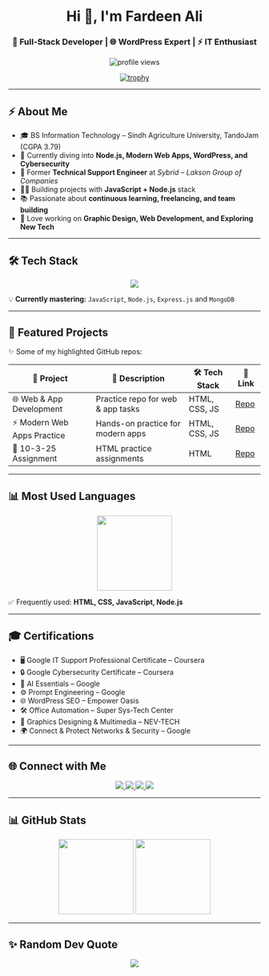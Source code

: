 <h1 align="center">Hi 👋, I'm Fardeen Ali</h1>
<h3 align="center">🚀 Full-Stack Developer | 🌐 WordPress Expert | ⚡ IT Enthusiast</h3>

<p align="center">
  <img src="https://komarev.com/ghpvc/?username=fardeen110&label=Profile%20Views&color=0e75b6&style=flat" alt="profile views" /> 
</p>

<p align="center"> 
  <a href="https://github.com/ryo-ma/github-profile-trophy">
    <img src="https://github-profile-trophy.vercel.app/?username=fardeen110&theme=radical&margin-w=10&margin-h=10" alt="trophy"/>
  </a> 
</p>

---

## ⚡ About Me
- 🎓 BS Information Technology – Sindh Agriculture University, TandoJam (CGPA 3.79)  
- 🌱 Currently diving into **Node.js, Modern Web Apps, WordPress, and Cybersecurity**  
- 💼 Former **Technical Support Engineer** at *Sybrid – Lakson Group of Companies*  
- 🧑‍💻 Building projects with **JavaScript + Node.js** stack  
- 📚 Passionate about **continuous learning, freelancing, and team building**  
- 🎨 Love working on **Graphic Design, Web Development, and Exploring New Tech**  

---

## 🛠️ Tech Stack
<p align="center">
  <img src="https://skillicons.dev/icons?i=html,css,javascript,nodejs,express,react,mongodb,wordpress,git,github,figma,photoshop" />
</p>

💡 **Currently mastering:** `JavaScript`, `Node.js`, `Express.js` and `MongoDB`

---

## 📂 Featured Projects
✨ Some of my highlighted GitHub repos:

| 🚀 Project | 📄 Description | 🛠️ Tech Stack | 🔗 Link |
|---|---|---|---|
| 🌐 Web & App Development | Practice repo for web & app tasks | HTML, CSS, JS | [Repo](https://github.com/Fardeenali110/web-and-app-development) |
| ⚡ Modern Web Apps Practice | Hands-on practice for modern apps | HTML, CSS, JS | [Repo](https://github.com/Fardeenali110/Modern-web-Application-Practice) |
| 📘 10-3-25 Assignment | HTML practice assignments | HTML | [Repo](https://github.com/Fardeenali110/10-3-25Assigment) |

---

## 📊 Most Used Languages
<p align="center">
  <img src="https://github-readme-stats.vercel.app/api/top-langs/?username=fardeen110&layout=compact&theme=tokyonight&langs_count=6" height="150"/>
</p>

✅ Frequently used: **HTML, CSS, JavaScript, Node.js**

---

## 🎓 Certifications
- 🖥️ Google IT Support Professional Certificate – Coursera  
- 🔒 Google Cybersecurity Certificate – Coursera  
- 🤖 AI Essentials – Google  
- ⚙️ Prompt Engineering – Google  
- 🌐 WordPress SEO – Empower Oasis  
- 🛠️ Office Automation – Super Sys-Tech Center  
- 🎨 Graphics Designing & Multimedia – NEV-TECH  
- 🌍 Connect & Protect Networks & Security – Google  

---

## 🌐 Connect with Me
<p align="center">
  <a href="mailto:zainalizawar@gmail.com" target="_blank">
    <img src="https://img.shields.io/badge/Email-D14836?style=for-the-badge&logo=gmail&logoColor=white"/>
  </a>
  <a href="https://linkedin.com/in/fardeen-ali-15922231a" target="_blank">
    <img src="https://img.shields.io/badge/LinkedIn-0A66C2?style=for-the-badge&logo=linkedin&logoColor=white"/>
  </a>
  <a href="https://wa.me/923447202130" target="_blank">
    <img src="https://img.shields.io/badge/WhatsApp-25D366?style=for-the-badge&logo=whatsapp&logoColor=white"/>
  </a>
  <a href="https://www.fiverr.com" target="_blank">
    <img src="https://img.shields.io/badge/Fiverr-1DBF73?style=for-the-badge&logo=fiverr&logoColor=white"/>
  </a>
</p>

---

## 📊 GitHub Stats
<p align="center">
  <img src="https://github-readme-stats.vercel.app/api?username=fardeen110&show_icons=true&theme=tokyonight" height="150"/>
  <img src="https://github-readme-streak-stats.herokuapp.com/?user=fardeen110&theme=tokyonight" height="150"/>
</p>

---

## ✨ Random Dev Quote
<p align="center">
  <img src="https://quotes-github-readme.vercel.app/api?type=horizontal&theme=radical"/>
</p>
